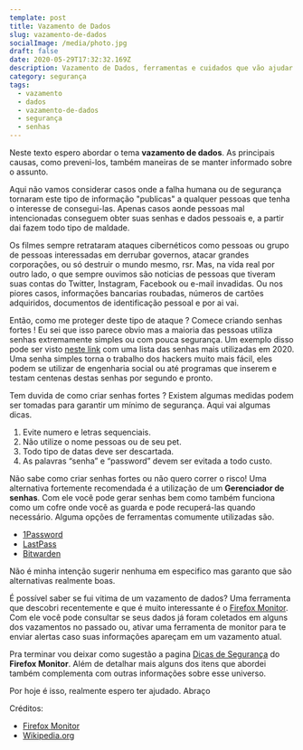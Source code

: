 ```yaml
---
template: post
title: Vazamento de Dados
slug: vazamento-de-dados
socialImage: /media/photo.jpg
draft: false
date: 2020-05-29T17:32:32.169Z
description: Vazamento de Dados, ferramentas e cuidados que vão ajudar a se proteger melhor.
category: segurança
tags:
  - vazamento
  - dados
  - vazamento-de-dados
  - segurança
  - senhas
---
```

Neste texto espero abordar o tema **vazamento de dados**. As principais causas, como preveni-los, também maneiras de se manter informado sobre o assunto.

Aqui não vamos considerar casos onde a falha humana ou de segurança tornaram este tipo de informação "publicas" a qualquer pessoas que tenha o interesse de consegui-las. Apenas casos aonde pessoas mal intencionadas conseguem obter suas senhas e dados pessoais e, a partir dai fazem todo tipo de maldade.

Os filmes sempre retrataram ataques cibernéticos como pessoas ou grupo de pessoas interessadas em derrubar governos, atacar grandes corporações, ou só destruir o mundo mesmo, rsr. Mas, na vida real por outro lado, o que sempre ouvimos são noticias de pessoas que tiveram suas contas do Twitter, Instagram, Facebook ou e-mail invadidas. Ou nos piores casos, informações bancarias roubadas, números de cartões adquiridos, documentos de identificação pessoal e por ai vai.

Então, como me proteger deste tipo de ataque ?
Comece criando senhas fortes ! Eu sei que isso parece obvio mas a maioria das pessoas utiliza senhas extremamente simples ou com pouca segurança. Um exemplo disso pode ser visto [neste link](https://en.wikipedia.org/wiki/List_of_the_most_common_passwords) com uma lista das senhas mais utilizadas em 2020.
Uma senha simples torna o trabalho dos hackers muito mais fácil, eles podem se utilizar de engenharia social ou até programas que inserem e testam centenas destas senhas por segundo e pronto.

Tem duvida de como criar senhas fortes ?
Existem algumas medidas podem ser tomadas para garantir um mínimo de segurança. Aqui vai algumas dicas.

1. Evite numero e letras sequenciais.
2. Não utilize o nome pessoas ou de seu pet.
3. Todo tipo de datas deve ser descartada.
4. As palavras “senha” e “password” devem ser evitada a todo custo.

Não sabe como criar senhas fortes ou não quero correr o risco!
Uma alternativa fortemente recomendada é a utilização de um **Gerenciador de senhas**. Com ele você pode gerar senhas bem como também funciona como um cofre onde você as guarda e pode recuperá-las quando necessário. Alguma opções de ferramentas comumente utilizadas são.

* [1Password](https://1password.com/pt/)[](https://www.lastpass.com/)
* [LastPass](https://www.lastpass.com/)
* [Bitwarden](https://bitwarden.com/)

Não é minha intenção sugerir nenhuma em especifico mas garanto que são alternativas realmente boas.

É possível saber se fui vitima de um vazamento de dados?
Uma ferramenta que descobri recentemente e que é muito interessante é o [Firefox Monitor](https://monitor.firefox.com/). Com ele você pode consultar se seus dados já foram coletados em alguns dos vazamentos no passado ou, ativar uma ferramenta de monitor para te enviar alertas caso suas informações apareçam em um vazamento atual.

Pra terminar vou deixar como sugestão a pagina [Dicas de Segurança](https://monitor.firefox.com/security-tips) do **Firefox Monitor**. Além de detalhar mais alguns dos itens que abordei também complementa com outras informações sobre esse universo.

Por hoje é isso, realmente espero ter ajudado.
Abraço

Créditos:

* [Firefox Monitor](https://monitor.firefox.com)[](https://en.wikipedia.org/wiki/Main_Page)
* [Wikipedia.org](https://en.wikipedia.org/wiki/Main_Page)